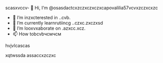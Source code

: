 scasxvccv- 👋 Hi, I’m @osasdactcxzczxczxczxcapovalilia57vcvxzczxcxzc
- 👀 I’m inzxcterested in ..cvb.
- 🌱 I’m currently learnrutiincg ..czxc.zxczxsd
- 💞️ I’m looxvxaborate on .azxcc.xcz.
- 📫 How tobcvbчсмчсм
<!---счміваіваваіваіsdsdfsdfsdasdfasdf
ostapovalilia57/ostapovalilia57 is a ✨ special ✨ repository because its `READxzcmd` (thxiasds file) appears on your GitHub profile.sadads
You can clickcnmb the Preview link to take a look at your changes.
--->hvjvlcascas
xqtwssda
assaccxzczxc
